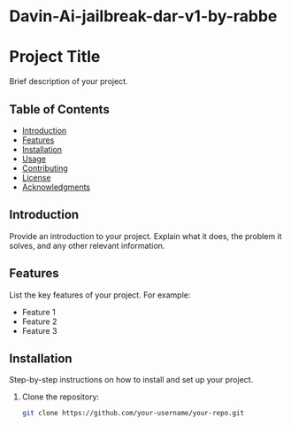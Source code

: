 # Davin-Ai-jailbreak-dar-v1-by-rabbe

# Project Title

Brief description of your project.

## Table of Contents

- [Introduction](#introduction)
- [Features](#features)
- [Installation](#installation)
- [Usage](#usage)
- [Contributing](#contributing)
- [License](#license)
- [Acknowledgments](#acknowledgments)

## Introduction

Provide an introduction to your project. Explain what it does, the problem it solves, and any other relevant information.

## Features

List the key features of your project. For example:
- Feature 1
- Feature 2
- Feature 3

## Installation

Step-by-step instructions on how to install and set up your project.

1. Clone the repository:
   ```sh
   git clone https://github.com/your-username/your-repo.git
